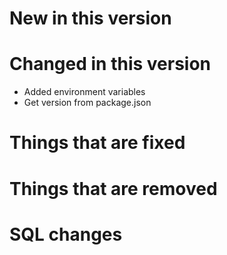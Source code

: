 # New in this version

# Changed in this version

 - Added environment variables
 - Get version from package.json

# Things that are fixed

# Things that are removed

# SQL changes
